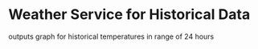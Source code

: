 # Weather Service for Historical Data
 outputs graph for historical temperatures in range of 24 hours
